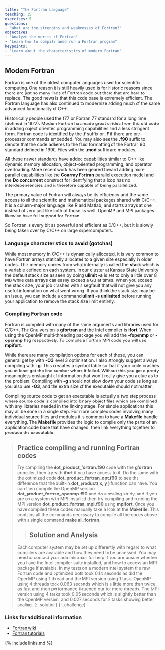 ```yaml
---
title: "The Fortran Language"
teaching: 15
exercises: 5
questions:
- "What are the strengths and weaknesses of Fortran?"
objectives:
- "Analyze the merits of Fortran"
- "Learn how to compile andd run a Fortran program"
keypoints:
- "Learn about the characteristics of modern Fortran"
---
```


## Modern Fortran

Fortran is one of the oldest computer languages used for scientific computing.
One reason it is still heavily used is for historic reasons since there are
just so many lines of Fortran code out there that are hard to replace.
The good news is that this code base is extremely efficient.
The Fortran language has also continued to modernize adding much of the same
advanced functionality of C++.

Historically people used the f77 or Fortran 77 standard for a long time
(defined in 1977).  Modern Fortran has made great strides from this old
code in adding object oriented programming capabilities and a less stringent
form.
Fortran code is identified by the **.f** suffix or **.F** if there are
pre-processor commands embedded.  You may also see the **.f90**
suffix to denote that the code adheres to the fluid formatting of the
Fortran 90 standard defined in 1990.
Files with the **.mod** suffix are modules.

All these newer standards have added capabilities similar to C++
like dynamic memory allocation, object-oriented programming, and
operator overloading.
More recent work has been geared toward adding more parallel capabilities
like the **Coarray Fortran** parallel execution model and the
**Do concurrent** construct for identifying that a loop has no
interdependencies and is therefore capable of being parallelized.

The primary value of Fortran will always be its efficiency and the same 
access to all the scientific and mathematical packages shared with C/C++.
It is a column-major language like R and Matlab, and starts arrays
at one instead of zero just like both of those as well.
OpenMP and MPI packages likewise have full support for Fortran.

So Fortran is every bit as powerful and efficient as C/C++, but
it is slowly being taken over by C/C++ on large supercomputers.


### Language characteristics to avoid (gotchas)

While most memory in C/C++ is dynamically allocated, it is very
common to have Fortran arrays statically allocated to a given size
especially in older codes.
This memory comes from what internally is called the **stack** which
is a variable defined on each system.  In our cluster at 
Kansas State University the default stack size as seen by
doing **ulimit -a** is set to only a little over 8 MB while
data arrays can easily exceed a GB at times.
When you exceed the stack size, your job crashes with a segfault
that will not give you any useful information on what went wrong.
If you think the stack size may be an issue, you can include
a command **ulimit -s unlimited** before running your application
to remove the stack size limit entirely.


### Compiling Fortran code

Fortran is compiled with many of the same arguments and libraries used for
C/C++.
The Gnu version is **gfortran** and the Intel compiler is **ifort**.
When using the OpenMP multi-threading package you will add the
**-fopenmp** or **-openmp** flag respectively.
To compile a Fortran MPI code you will use **mpifort**.

While there are many compilation options for each of these,
you can general get by with **-O3** level 3 optimization.
I also strongly suggest always compiling with **-g**.
This creaates a symbol table so that if your code crashes you
at least get the line number where it failed.
Without this you get a pretty meaningless onslaught of information
that won't really give you a clue as to the problem.
Compiling with **-g** should not slow down your code as long as
you also use **-O3**, and the extra size of the executable should
not matter.

Compiling source code to get an executable is actually a two step
process where source code is compiled into binary object files which
are combined with any libraries needed in the linking stage.
For simple applications this may all be done in a single step.
For more complex codes involving many individual source files and
modules it is common to have a **Makefile** handle everything.
The **Makefile** provides the logic to compile only the parts of 
an application code base that have changed, then link everything
together to produce the executable.


> ## Practice compiling and running Fortran codes
> Try compiling the **dot_product_fortran.f90** code with the **gfortran**
> compiler, then try with **ifort** if you have access to it.
> Do the same with the optimized code **dot_product_fortran_opt.f90**
> to see the difference that the built-in **dot_product( x, y )** function
> can have.
> You can then compile the OpenMP version **dot_product_fortran_openmp.f90**
> and do a scaling study, and if you 
> are on a system with MPI installed then try compiling and running
> the MPI version **dot_product_fortran_mpi.f90** using **mpifort**.
> Once you have compiled these codes manually take a look at the
> **Makefile**.  This contains all the commands necessary to compile all the
> codes above with a single command **make all_fortran**.
>  > ## Solution and Analysis
> Each computer system may be set up differently with regard to what
> compilers are available and how they need to be accessed.
> You may need to contact your administrator for help if you are unsure
> whether you have the Intel compiler suite installed, and how
> to access an MPI package if avaiable.
> In my tests on a modern Intel system the raw Fortran code and optimized
> both took 0.14 seconds as did the OpenMP using 1 thread and the
> MPI version using 1 task.
> OpenMP using 4 threads took 0.063 seconds which is a little more than
> twice as fast and then performance flattened out for more threads.
> The MPI version using 4 tasks took 0.05 seconds which is slightly better
> than the OpenMP version, and 0.027 seconds for 8 tasks showing better
> scaling.
> {: .solution}
{: .challenge}

### Links for additional information

* [Fortran wiki](https://en.wikipedia.org/wiki/Fortran)
* [Fortran tutorials](https://fortran-lang.org/learn/)

{% include links.md %}

